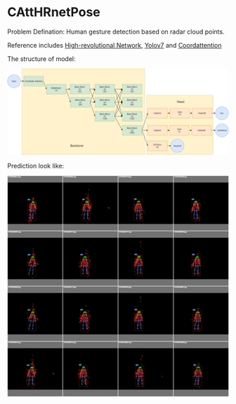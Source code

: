 # CAttHRnetPose

Problem Defination: Human gesture detection based on radar cloud points.

Reference includes [High-revolutional Network](https://github.com/HRNet/HigherHRNet-Human-Pose-Estimation), [Yolov7](https://github.com/WongKinYiu/yolov7/tree/pose) and [Coordattention](https://github.com/houqb/CoordAttention?tab=readme-ov-file)

The structure of model:

![image info](./pic/model.png)


Prediction look like:

![image info](./pic/predict.png)

